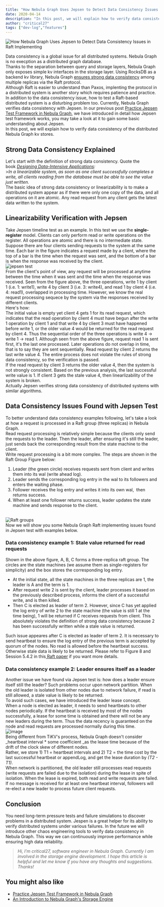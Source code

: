 ```yaml
---
title: "How Nebula Graph Uses Jepsen to Detect Data Consistency Issues in Raft Implementation"
date: 2020-04-14
description: "In this post, we will explain how to verify data consistency of the distributed Nebula Graph kv stores with the Jepsen test framework."
author: "critical27"
tags: ["dev-log","features"]
---
```

![How Nebula Graph Uses Jepsen to Detect Data Consistency Issues in Raft Implementing](https://user-images.githubusercontent.com/57335825/79218578-3b5d3080-7e83-11ea-9b39-82a6ecb5dffb.png)

Data consistency is a global issue for all distributed systems. Nebula Graph is no execption as a distributed graph database.<br />
Thanks to the separation between query and storage layers, Nebula Graph only exposes simple kv interfaces in the storage layer. Using RocksDB as a backend kv library, Nebula Graph [ensures strong data consistency](https://nebula-graph.io/en/posts/nebula-graph-storage-engine-overview/) among multiple replicas via the Raft protocol.<br />
Although Raft is easier to understand than Paxos, implenting the protocol in a distributed system is another story which requires patience and practice.<br />
In addition to the data consistency issue, how to test a Raft-based distributed system is a disturbing problem too. Currently, Nebula Graph verifies data consistency with Jepsen. In our previous post [Practice Jepsen Test Framework in Nebula Graph](https://nebula-graph.io/en/posts/practice-jepsen-test-framework-in-nebula-graph/), we have introduced in detail how Jepsen test framework works, you may take a look at it to gain some basic understanding about Jepsen.<br />
In this post, we will explain how to verify data consistency of the distributed Nebula Graph kv stores.<br />

## Strong Data Consistency Explained

Let's start with the definition of strong data consistency.  Quote the book [_Designing Data-Intensive Applications_](https://www.amazon.com/Designing-Data-Intensive-Applications-Reliable-Maintainable-ebook/dp/B06XPJML5D/ref=sr_1_1?dchild=1&keywords=Designing+Data-Intensive+Applications&qid=1586310740&sr=8-1)_:_<br />>_In a linearizable system, as soon as one client successfully completes a write, all clients reading from the database must be able to see the value just written._<br />
The basic idea of strong data consistency or linearizability is to make a distributed system appear as if there were only one copy of the data, and all operations on it are atomic. Any read request from any client gets the latest data written to the system.<br />

## Linearizability Verification with Jepsen

Take Jepsen timeline test   as an example. In this test we use the **single-register** model. Clients can only perform read or write operations on the register. All operations are atomic and there is no intermediate state.<br />
Suppose there are four clients sending requests to the system at the same time. Each bar in the figure indicates a request made by a client, where the top of a bar is the time when the request was sent, and the bottom of a bar is when the response was received by the client.<br />
![jepsen test](https://user-images.githubusercontent.com/57335825/79217801-043a4f80-7e82-11ea-85fc-a69c0518790d.png)<br />
From the client's point of view, any request will be processed at anytime between the time when it was sent and the time when the response was received. Seen from the figure above, the three operations, write 1 by client 1 (i.e. 1: write1), write 4 by client 3 (i.e. 3: write4), and read 1 by client 4 (i.e. 4: read1), overlapped in processing time. However, we know the real request processing sequece by the system via the responses received by different clients.<br />
Here's how:<br />
The initial value is empty yet client 4 gets 1 for its read request, which indicates that the read operation by client 4 must have begun after the write 1 operation by client 1 and that write 4 by client 3 must have happened before write 1, or the older value 4 would be returned for the read request by client 4. Thus the sequential order of the three operations is write 4 -> write 1 -> read 1. Although seen from the above figure, request read 1 is sent first, it's the last one processed. Later operations do not overlap in time, that is to say they are sent sequentially. Read request by client 2 returns the last write value 4. The entire process does not violate the rules of strong data consistency, so the verification is passed.<br />
If the read request by client 3 returns the older value 4, then the system is not strongly consistent. Based on the previous analysis, the last successful write value is 1. If client 3 gets the stale value 4, then linearlizability of the system is broken.<br />
Actually Jepsen verifies strong data consistency of distributed systems with similar algorithms.<br />

## Data Consistency Issues Found with Jepsen Test

To better understand data consistency examples following, let's take a look at how a request is processed in a Raft group (three replicas) in Nebula Graph.<br />
Read request processing is relatively simple because the clients only send the requests to the leader. Then the leader, after ensuring it's still the leader, just sends back the corresponding result from the state machine to the client.<br />
Write request processing is a bit more complex. The steps are shown in the Raft Group Figure below:<br />

1. Leader (the green circle) receives requests sent from client and writes them into its wal (write ahead log).
1. Leader sends the corresponding log entry in the wal to its followers and enters the waiting phase.
1. Follower receives the log entry and writes it into its own wal,  then returns success.
1. When at least one follower returns success, leader updates the state machine and sends response to the client.


<br />![Raft groups](https://user-images.githubusercontent.com/57335825/79217666-cccba300-7e81-11ea-81ac-b55cd84cbfcc.png)<br />
Now we will show you some Nebula Graph Raft implementing issues found in Jepsen test with examples below.<br />

### Data consistency example 1: Stale value returned for read requests 

Shown in the above figure, A, B, C forms a three-replica raft group. The circles are the state machines (we assume them as single-registers for simplicity) and the box stores the corresponding log entry.<br />

- At the initial state, all the state machines in the three replicas are 1, the leader is A and the term is 1.
- After request write 2 is sent by the client, leader processes it based on the previously described process, informs the client of a successful write, and  is then killed.
- Then C is elected as leader of term 2. However, since C has yet applied the log entry of write 2 to the state machine (the value is still 1 at the time being), 1 will be returned if C receives requests from client. This absolutely violates the definition of strong data consistency because 2 has been successfully written while a stale value is returned.


Such issue appeares after C is elected as leader of term 2. It is necessary to send heartbeat to ensure the log entry of the previous term is accepted by quorum of the nodes. No read is allowed before the heartbeat success. Otherwise stale data is likely to be returned. Please refer to  Figure 8 and Session 5.4.2 in this[ Raft paper](https://raft.github.io/raft.pdf) if you want more details.<br />


### Data consistency example 2: Leader ensures itself as a leader

Another issue we have found via Jepsen test is: how does a leader ensure itself still the leader? Such problems occur upon network partition. When the old leader is isolated from other nodes due to network failure, if read is still allowed, a stale value is likely to be returned.<br />
To avoid such cases, we have introduced the leader lease concept.<br />
When a node is elected as leader, it needs to send heartbeats to other nodes periodically. If the heartbeat is received by most of the nodes successfully, a lease for some time is obtained and there will not be any new leaders during the term. Thus the data recency is guaranteed on the node and read requests are processed normally during this time.<br />
![image](https://user-images.githubusercontent.com/57335825/79217878-259b3b80-7e82-11ea-9e51-dbe929e11753.png)<br />
Being different from TiKV's process, Nebula Graph doesn't consider _heartbeat interval * some coefficient _as the lease time because of the drift of the clock skew of different nodes.<br />
Rather, we store 1) T1 = heartbeat intervals and 2) T2 = the time cost by the last successful heartbeat or   appendLog, and    get the lease duration by _(T2 - T1)_.<br />
When network is partitioned, the old leader still processes read requests (write requests are failed due to the isolation) during the lease in spite of isolation. When the lease is expired, both read and write requests are failed. If no message is received for at least one heartbeat interval, followers will re-elect a new leader to process future client requests.<br />

## Conclusion

You need long-term pressure tests and failure simulations to discover problems in a distributed system. Jespen is a great helper for its ability to verify distributed systems under various failures. In the future we will introduce other chaos engineering tools to verify data consistency in Nebula Graph. This way we can continuously improve performance while ensuring high data reliability.<br />
>_Hi, I’m critical27, software engineer in Nebula Graph. Currently I am involved in the storage engine development. I hope this article is helpful and let me know if you have any thoughts and suggestions. Thanks!_<br />

## You might also like

- [Practice Jepsen Test Framework in Nebula Graph](https://nebula-graph.io/en/posts/practice-jepsen-test-framework-in-nebula-graph/)
- [An Introduction to Nebula Graph's Storage Engine](https://nebula-graph.io/en/posts/nebula-graph-storage-engine-overview/)

